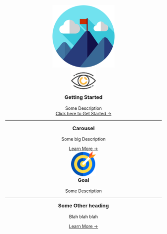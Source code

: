 <style> 

@media only screen and (min-width: 60em) { .md-sidebar--secondary { display: none; } .md-content { margin-right: 0; margin-left: 0; padding:0; margin-top:0;max-width: 100%; } 
@media only screen and (min-width: 76.1875em) { .md-sidebar--primary { display: none; } .md-content { margin-right: 0; margin-left: 0; margin-top: 0; padding:0;max-width: 100%;} } 
.md-content__inner {margin-top: 0; padding-top: 0}

</style>


<h1 style="padding:0 margin-top:0px"> </h1> 

 <div align="center" >
    <img src="img/scene-svgrepo-com.svg" width="200px"/>
</div>

<div class="pillarwrapper">

 <div align="center" class="pillarcard">

  <img src="img/vision-svgrepo-com.svg" width="80px" />  
  <h3 style="margin-top:0px">Getting Started</h3>
  
  <p style="margin-bottom: 0px">  
    Some Description
  </p>

  <div class="card-btn-container">
   <a href="getting-started/home/">
   <span>Click here to Get Started &rarr; </span>
   </a>
  </div>
  
  <hr style="margin-bottom: 0px margin-top: 0px" />
 

  <h3 style="margin-top: 0px">Carousel</h3>

  <p>Some big Description</p>
  
  <div class="card-btn-container">
   <a href="getting-started/carousel/">
   <span>Learn More &rarr; </span>
   </a>
  </div>

 </div>


 <div align="center" class="pillarcard container">

  <img src="img/goal-svgrepo-com.svg" width="80px" />  
  <h3 style="margin-top:0px">Goal</h3>
  
  <p style="margin-bottom: 0px">  
    Some Description
  </p>
  
  <hr style="margin-bottom: 0px margin-top: 0px" />
 

  <h3 style="margin-top: 0px">Some Other heading</h3>

  <p>Blah blah blah</p>
  
  <div class="card-btn-container">
   <a href="/">
   <span>Learn More &rarr; </span>
   </a>
  </div>

 </div>


</div>
